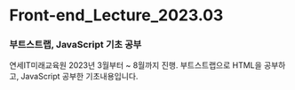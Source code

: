 # Front-end_Lecture_2023.03

### 부트스트랩, JavaScript 기초 공부

연세IT미래교육원 2023년 3월부터 ~ 8월까지 진행.
부트스트랩으로 HTML을 공부하고,
JavaScript 공부한 기초내용입니다.
